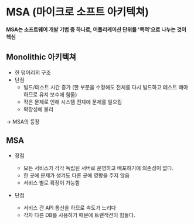 # MSA (마이크로 소프트 아키텍쳐)

__MSA는 소프트웨어 개발 기법 중 하나로, 어플리케이션 단위를 '목적'으로 나누는 것이 핵심__

## Monolithic 아키텍쳐
* 한 덩어리의 구조
* 단점
    * 빌드/테스트 시간 증가 (한 부분을 수정해도 전체를 다시 빌드하고 테스트 해야하므로 유지 보수에 힘듦)
    * 작은 문제로 인해 시스템 전체에 문제를 일으킴
    * 확장성에 불리

-> MSA의 등장

## MSA
* 장점
    * 모든 서비스가 각각 독립된 서버로 운영하고 배포하기에 의존성이 없다.
    * 한 곳에 문제가 생겨도 다른 곳에 영향을 주지 않음
    * 서비스 별로 확장이 가능함

* 단점
    * 서비스 간 API 통신을 하므로 속도가 느리다
    * 각자 다른 DB를 사용하기 때문에 트랜잭션이 힘들다.